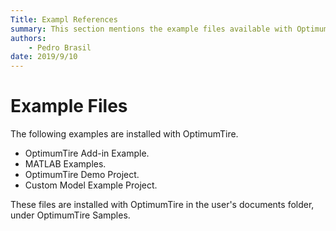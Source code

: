 ```yaml
---
Title: Exampl References
summary: This section mentions the example files available with OptimumTire.
authors:
    - Pedro Brasil   
date: 2019/9/10
---
```


# Example Files

The following examples are installed with OptimumTire.

* OptimumTire Add-in Example.
* MATLAB Examples.
* OptimumTire Demo Project.
* Custom Model Example Project.

These files are installed with OptimumTire in the user's documents folder, under OptimumTire
Samples.
